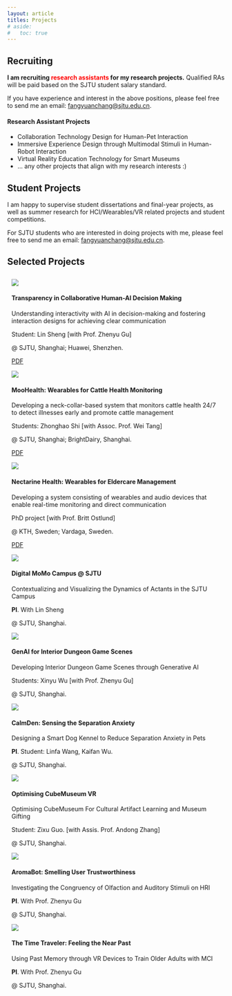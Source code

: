 ```yaml
---
layout: article
titles: Projects
# aside:
#   toc: true
---
```


## Recruiting

**I am recruiting <span style="color: red;">research assistants</span> for my research projects.** Qualified RAs will be paid based on the SJTU student salary standard. 

If you have experience and interest in the above positions, please feel free to send me an email: fangyuanchang@sjtu.edu.cn. 


#### Research Assistant Projects

- Collaboration Technology Design for Human-Pet Interaction
- Immersive Experience Design through Multimodal Stimuli in Human-Robot Interaction 
- Virtual Reality Education Technology for Smart Museums
- ... any other projects that align with my research interests :)


## Student Projects
I am happy to supervise student dissertations and final-year projects, as well as summer research for HCI/Wearables/VR related projects and student competitions.

For SJTU students who are interested in doing projects with me, please feel free to send me an email: fangyuanchang@sjtu.edu.cn.

## Selected Projects
<div class="grid-container" style="padding:10px">
  <div class="grid grid--p-3">
    <div class="cell cell--4">
      <div>
        <div class="card">
          <div class="card__image">
            <img class="image" src="/assets/projects/project-fmp-21-enhaoyang.png"/>
          </div>
          <div class="card__content">
            <div class="card__header">
              <h4>Transparency in Collaborative Human-AI Decision Making</h4>
            </div>
            <p> Understanding interactivity with AI in decision-making and fostering interaction designs for achieving clear communication</p>
            <p> Student: Lin Sheng [with Prof. Zhenyu Gu] </p>
            <p> @ SJTU, Shanghai; Huawei, Shenzhen. </p>
            <p><a class="button button--secondary button--pill" href="https://www.researchgate.net/publication/376403428_A_Novel_Integration_Strategy_for_Uncertain_Knowledge_in_Group_Decision-Making_with_Artificial_Opinions_A_DSFIT-SOA-DEMATEL_Approach">PDF</a></p>
          </div>
        </div>  
      </div>
    </div> 
    <div class="cell cell--4">
      <div>
        <div class="card">
          <div class="card__image">
            <img class="image" src="/assets/projects/project-surf1.png"/>
          </div>
          <div class="card__content">
            <div class="card__header">
              <h4>MooHealth: Wearables for Cattle Health Monitoring</h4>
            </div>
            <p> Developing a neck-collar-based system that monitors cattle health 24/7 to detect illnesses early and promote cattle management</p>
            <p> Students: Zhonghao Shi [with Assoc. Prof. Wei Tang] </p>
            <p> @ SJTU, Shanghai; BrightDairy, Shanghai. </p>
            <p><a class="button button--secondary button--pill" href="https://www.researchgate.net/publication/378321419_Advancing_Cattle_Health_Monitoring_through_ACI-Driven_Wearable_Sensor_Technology_A_Case_Study_of_Leg-Worn_System_Development?_tp=eyJjb250ZXh0Ijp7ImZpcnN0UGFnZSI6InByb2ZpbGUiLCJwYWdlIjoicHJvZmlsZSJ9fQ">PDF</a></p>
          </div>
        </div>  
      </div>
    </div>
    <div class="cell cell--4">
      <div>
        <div class="card">
          <div class="card__image">
            <img class="image" src="/assets/projects/project-surf2.png"/>
          </div>
          <div class="card__content">
            <div class="card__header">
              <h4>Nectarine Health: Wearables for Eldercare Management</h4>
            </div>
            <p> Developing a system consisting of wearables and audio devices that enable real-time monitoring and direct communication</p>
            <p> PhD project [with Prof. Britt Ostlund]</p>
            <p> @ KTH, Sweden; Vardaga, Sweden. </p>
            <p><a class="button button--secondary button--pill" href="https://www.researchgate.net/publication/370559601_Domesticating_Social_Alarm_Systems_in_Nursing_Homes_Qualitative_Study_of_Differences_in_the_Perspectives_of_Assistant_Nurses">PDF</a></p>
            <p>
            </p>
          </div>
        </div>  
      </div>
    </div>
    <div class="cell cell--4">
      <div>
        <div class="card">
          <div class="card__image">
            <img class="image" src="/assets/projects/project-digitalcampus.png"/>
          </div>
          <div class="card__content">
            <div class="card__header">
              <h4>Digital MoMo Campus @ SJTU</h4>
            </div>
            <p> Contextualizing and Visualizing the Dynamics of Actants in the SJTU Campus</p>
            <p> <b>PI</b>. With Lin Sheng</p>
            <p> @ SJTU, Shanghai. </p>
          </div>
        </div>  
      </div>
    </div>
    <div class="cell cell--4">
      <div>
        <div class="card">
          <div class="card__image">
            <img class="image" src="/assets/projects/project-hvar2.png"/>
          </div>
          <div class="card__content">
            <div class="card__header">
              <h4>GenAI for Interior Dungeon Game Scenes</h4>
            </div>
            <p> Developing Interior Dungeon Game Scenes through Generative AI</p>
            <p> Students: Xinyu Wu [with Prof. Zhenyu Gu] </p>
            <p> @ SJTU, Shanghai. </p>
          </div>
        </div>  
      </div>
    </div>
        <div class="cell cell--4">
      <div>
        <div class="card">
          <div class="card__image">
            <img class="image" src="/assets/projects/project-fmp-21-jielin.png"/>
          </div>
          <div class="card__content">
            <div class="card__header">
              <h4>CalmDen: Sensing the Separation Anxiety</h4>
            </div>
            <p> Designing a Smart Dog Kennel to Reduce Separation Anxiety in Pets</p>
            <p> <b>PI</b>. Student: Linfa Wang, Kaifan Wu. </p>
            <p> @ SJTU, Shanghai. </p>
          </div>
        </div>  
      </div>
    </div>
    <div class="cell cell--4">
      <div>
        <div class="card">
          <div class="card__image">
            <img class="image" src="/assets/projects/project-fmp-21-ningningxu.png"/>
          </div>
          <div class="card__content">
            <div class="card__header">
              <h4>Optimising CubeMuseum VR</h4>
            </div>
            <p> Optimising CubeMuseum For Cultural Artifact Learning and Museum Gifting </p>
            <p> Student: Zixu Guo. [with Assis. Prof. Andong Zhang] </p>
            <p> @ SJTU, Shanghai. </p>
          </div>
        </div>  
      </div>
    </div>
    <div class="cell cell--4">
      <div>
        <div class="card">
          <div class="card__image">
            <img class="image" src="/assets/projects/project-mobilevr.png"/>
          </div>
          <div class="card__content">
            <div class="card__header">
              <h4>AromaBot: Smelling User Trustworthiness</h4>
            </div>
            <p> Investigating the Congruency of Olfaction and Auditory Stimuli on HRI </p>
            <p><b>PI</b>. With Prof. Zhenyu Gu </p>
            <p> @ SJTU, Shanghai.</p> 
            <p> 
            </p>
          </div>
        </div>  
      </div>
    </div>
    <div class="cell cell--4">
      <div>
        <div class="card">
          <div class="card__image">
            <img class="image" src="/assets/projects/project-memoryvr.png"/>
          </div>
          <div class="card__content">
            <div class="card__header">
              <h4>The Time Traveler: Feeling the Near Past</h4>
            </div>
            <p> Using Past Memory through VR Devices to Train Older Adults with MCI </p>
            <b>PI</b>. With Prof. Zhenyu Gu </p>
            <p> @ SJTU, Shanghai. </p>
          </div>
        </div>  
      </div>
    </div>
  </div>
</div>
